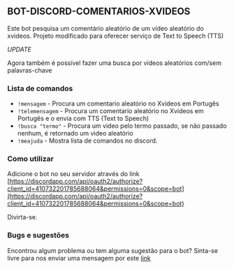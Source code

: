 ## BOT-DISCORD-COMENTARIOS-XVIDEOS

Este bot pesquisa um comentário aleatório de um vídeo aleatório do xvideos. Projeto modificado para oferecer serviço de Text to Speech (TTS)

*UPDATE*

Agora também é possível fazer uma busca por vídeos aleatórios com/sem palavras-chave

### Lista de comandos

* `!mensagem` - Procura um comentario aleatório no Xvideos em Portugês
* `!telemensagem` - Procura um comentario aleatório no Xvideos em Portugês e o envia com TTS (Text to Speech)
* `!busca "termo"` - Procura um video pelo termo passado, se não passado nenhum, é retornado um video aleatório
* `!meajuda` - Mostra lista de comandos no discord.

### Como utilizar

Adicione o bot no seu servidor através do link [https://discordapp.com/api/oauth2/authorize?client_id=410732201785688064&permissions=0&scope=bot](https://discordapp.com/api/oauth2/authorize?client_id=410732201785688064&permissions=0&scope=bot)

Divirta-se.

### Bugs e sugestões

Encontrou algum problema ou tem alguma sugestão para o bot? Sinta-se livre para nos enviar uma mensagem por este [link](https://github.com/marquesgabriel/bot-discord-comentarios-xvideos/issues)
